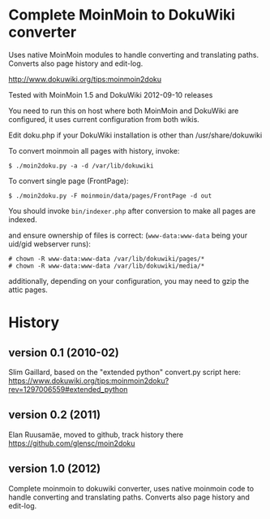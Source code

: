 Complete MoinMoin to DokuWiki converter
=======================================

Uses native MoinMoin modules to handle converting and translating paths.
Converts also page history and edit-log.

http://www.dokuwiki.org/tips:moinmoin2doku

Tested with MoinMoin 1.5 and DokuWiki 2012-09-10 releases

You need to run this on host where both MoinMoin and DokuWiki are configured,
it uses current configuration from both wikis.

Edit doku.php if your DokuWiki installation is other than /usr/share/dokuwiki

To convert moinmoin all pages with history, invoke:
```
$ ./moin2doku.py -a -d /var/lib/dokuwiki
```

To convert single page (FrontPage):
```
$ ./moin2doku.py -F moinmoin/data/pages/FrontPage -d out
```

You should invoke `bin/indexer.php` after conversion to make all pages are indexed.

and ensure ownership of files is correct:
(`www-data:www-data` being your uid/gid webserver runs):
```
# chown -R www-data:www-data /var/lib/dokuwiki/pages/*
# chown -R www-data:www-data /var/lib/dokuwiki/media/*
```
additionally, depending on your configuration, you may need to gzip the attic pages.

History
=======

version 0.1 (2010-02)
-------------------

Slim Gaillard, based on the "extended python" convert.py script here:
https://www.dokuwiki.org/tips:moinmoin2doku?rev=1297006559#extended_python

version 0.2 (2011)
----------------

Elan Ruusamäe, moved to github, track history there
https://github.com/glensc/moin2doku

version 1.0 (2012)
----------------

Complete moinmoin to dokuwiki converter, uses native moinmoin code to handle
converting and translating paths. Converts also page history and edit-log.

